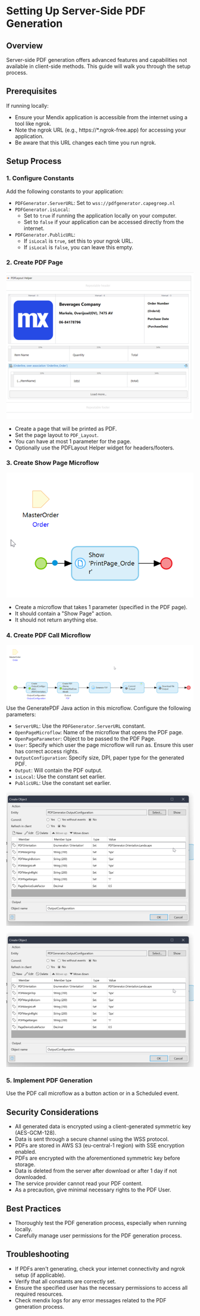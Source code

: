 # Setting Up Server-Side PDF Generation

## Overview

Server-side PDF generation offers advanced features and capabilities not available in client-side methods. This guide will walk you through the setup process.

## Prerequisites

If running locally:
- Ensure your Mendix application is accessible from the internet using a tool like ngrok.
- Note the ngrok URL (e.g., https://*.ngrok-free.app) for accessing your application.
- Be aware that this URL changes each time you run ngrok.

## Setup Process

### 1. Configure Constants

Add the following constants to your application:

- `PDFGenerator.ServerURL`: Set to `wss://pdfgenerator.capegroep.nl`
- `PDFGenerator.isLocal`: 
  - Set to `true` if running the application locally on your computer.
  - Set to `false` if your application can be accessed directly from the internet.
- `PDFGenerator.PublicURL`:
  - If `isLocal` is `true`, set this to your ngrok URL.
  - If `isLocal` is `false`, you can leave this empty.

### 2. Create PDF Page
![PDF Page](img/pdflayouthelper.png)
- Create a page that will be printed as PDF.
- Set the page layout to `PDF_Layout`.
- You can have at most 1 parameter for the page.
- Optionally use the PDFLayout Helper widget for headers/footers.

### 3. Create Show Page Microflow
![Show page](img/showPage.png)
- Create a microflow that takes 1 parameter (specified in the PDF page).
- It should contain a "Show Page" action.
- It should not return anything else.

### 4. Create PDF Call Microflow
![Call microflow](img/GeneratePDFDocument.png)
Use the GeneratePDF Java action in this microflow. Configure the following parameters:

- `ServerURL`: Use the `PDFGenerator.ServerURL` constant.
- `OpenPageMicroflow`: Name of the microflow that opens the PDF page.
- `OpenPageParameter`: Object to be passed to the PDF Page.
- `User`: Specify which user the page microflow will run as. Ensure this user has correct access rights.
- `OutputConfiguration`: Specify size, DPI, paper type for the generated PDF.
- `Output`: Will contain the PDF output.
- `isLocal`: Use the constant set earlier.
- `PublicURL`: Use the constant set earlier.

![Java action configuration](img/outputconfiguration.png)

![Configuration options](img/outputconfiguration.png)



### 5. Implement PDF Generation

Use the PDF call microflow as a button action or in a Scheduled event.

## Security Considerations

- All generated data is encrypted using a client-generated symmetric key (AES-GCM-128).
- Data is sent through a secure channel using the WSS protocol.
- PDFs are stored in AWS S3 (eu-central-1 region) with SSE encryption enabled.
- PDFs are encrypted with the aforementioned symmetric key before storage.
- Data is deleted from the server after download or after 1 day if not downloaded.
- The service provider cannot read your PDF content.
- As a precaution, give minimal necessary rights to the PDF User.

## Best Practices
- Thoroughly test the PDF generation process, especially when running locally.
- Carefully manage user permissions for the PDF generation process.

## Troubleshooting

- If PDFs aren't generating, check your internet connectivity and ngrok setup (if applicable).
- Verify that all constants are correctly set.
- Ensure the specified user has the necessary permissions to access all required resources.
- Check mendix logs for any error messages related to the PDF generation process.

